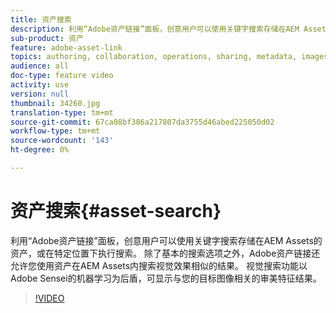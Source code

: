 ```yaml
---
title: 资产搜索
description: 利用“Adobe资产链接”面板，创意用户可以使用关键字搜索存储在AEM Assets的资产，或在特定位置下执行搜索。 除了基本的搜索选项之外，Adobe资产链接还允许您使用资产在AEM Assets内搜索视觉效果相似的结果。 视觉搜索功能以Adobe Sensei的机器学习为后盾，可显示与您的目标图像相关的审美特征结果。
sub-product: 资产
feature: adobe-asset-link
topics: authoring, collaboration, operations, sharing, metadata, images, search, operations
audience: all
doc-type: feature video
activity: use
version: null
thumbnail: 34260.jpg
translation-type: tm+mt
source-git-commit: 67ca08bf386a217807da3755d46abed225050d02
workflow-type: tm+mt
source-wordcount: '143'
ht-degree: 0%

---
```



# 资产搜索{#asset-search}

利用“Adobe资产链接”面板，创意用户可以使用关键字搜索存储在AEM Assets的资产，或在特定位置下执行搜索。 除了基本的搜索选项之外，Adobe资产链接还允许您使用资产在AEM Assets内搜索视觉效果相似的结果。 视觉搜索功能以Adobe Sensei的机器学习为后盾，可显示与您的目标图像相关的审美特征结果。

>[!VIDEO](https://video.tv.adobe.com/v/34260/?quality=12)
